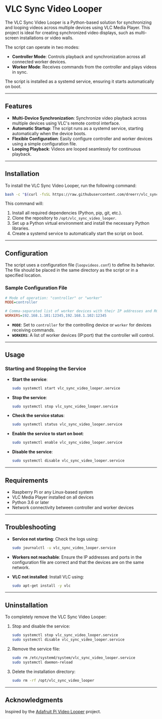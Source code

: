 # VLC Sync Video Looper

The VLC Sync Video Looper is a Python-based solution for synchronizing and looping videos across multiple devices using VLC Media Player. This project is ideal for creating synchronized video displays, such as multi-screen installations or video walls.

The script can operate in two modes:
- **Controller Mode**: Controls playback and synchronization across all connected worker devices.
- **Worker Mode**: Receives commands from the controller and plays videos in sync.

The script is installed as a systemd service, ensuring it starts automatically on boot.

---

## Features

- **Multi-Device Synchronization**: Synchronize video playback across multiple devices using VLC's remote control interface.
- **Automatic Startup**: The script runs as a systemd service, starting automatically when the device boots.
- **Flexible Configuration**: Easily configure controller and worker devices using a simple configuration file.
- **Looping Playback**: Videos are looped seamlessly for continuous playback.

---

## Installation

To install the VLC Sync Video Looper, run the following command:

```bash
bash -c "$(curl -fsSL https://raw.githubusercontent.com/dreerr/vlc_sync_video_looper/main/install.sh)"
```

This command will:
1. Install all required dependencies (Python, pip, git, etc.).
2. Clone the repository to `/opt/vlc_sync_video_looper`.
3. Set up a Python virtual environment and install the necessary Python libraries.
4. Create a systemd service to automatically start the script on boot.

---

## Configuration

The script uses a configuration file (`loopvideos.conf`) to define its behavior. The file should be placed in the same directory as the script or in a specified location.

### Sample Configuration File

```ini
# Mode of operation: "controller" or "worker"
MODE=controller

# Comma-separated list of worker devices with their IP addresses and RC ports
WORKERS=192.168.1.101:12345,192.168.1.102:12345
```

- **`MODE`**: Set to `controller` for the controlling device or `worker` for devices receiving commands.
- **`WORKERS`**: A list of worker devices (IP:port) that the controller will control.

---

## Usage

### Starting and Stopping the Service

- **Start the service**:
  ```bash
  sudo systemctl start vlc_sync_video_looper.service
  ```

- **Stop the service**:
  ```bash
  sudo systemctl stop vlc_sync_video_looper.service
  ```

- **Check the service status**:
  ```bash
  sudo systemctl status vlc_sync_video_looper.service
  ```

- **Enable the service to start on boot**:
  ```bash
  sudo systemctl enable vlc_sync_video_looper.service
  ```

- **Disable the service**:
  ```bash
  sudo systemctl disable vlc_sync_video_looper.service
  ```

---

## Requirements

- Raspberry Pi or any Linux-based system
- VLC Media Player installed on all devices
- Python 3.6 or later
- Network connectivity between controller and worker devices

---

## Troubleshooting

- **Service not starting**: Check the logs using:
  ```bash
  sudo journalctl -u vlc_sync_video_looper.service
  ```

- **Workers not reachable**: Ensure the IP addresses and ports in the configuration file are correct and that the devices are on the same network.

- **VLC not installed**: Install VLC using:
  ```bash
  sudo apt-get install -y vlc
  ```

---

## Uninstallation

To completely remove the VLC Sync Video Looper:

1. Stop and disable the service:
   ```bash
   sudo systemctl stop vlc_sync_video_looper.service
   sudo systemctl disable vlc_sync_video_looper.service
   ```

2. Remove the service file:
   ```bash
   sudo rm /etc/systemd/system/vlc_sync_video_looper.service
   sudo systemctl daemon-reload
   ```

3. Delete the installation directory:
   ```bash
   sudo rm -rf /opt/vlc_sync_video_looper
   ```

---

## Acknowledgments

Inspired by the [Adafruit Pi Video Looper](https://github.com/adafruit/pi_video_looper) project.
